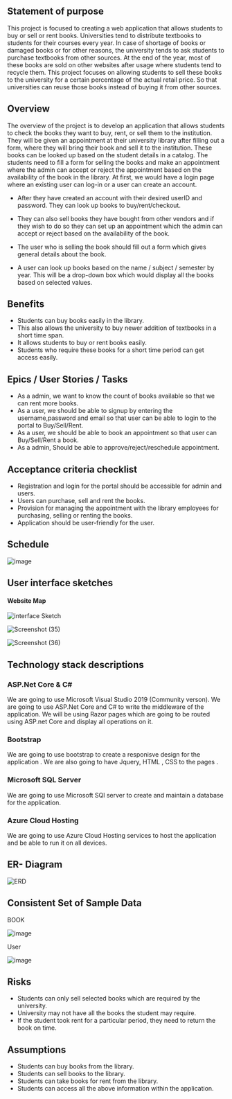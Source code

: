 ## **Statement of purpose**

This project is focused to creating a web application that allows students to buy or sell or rent books. Universities tend to distribute textbooks to students for their courses every year.  In case of shortage of books or damaged books or for other reasons, the university tends to ask students to purchase textbooks from other sources. At the end of the year, most of these books are sold on other websites after usage where students tend to recycle them. This project focuses on allowing students to sell these books to the university for a certain percentage of the actual retail price. So that universities can reuse those books instead of buying it from other sources.

## **Overview**

The overview of the project is to develop an application that allows students to check the books they want to buy, rent, or sell them to the institution. They will be given an appointment at their university library after filling out a form, where they will bring their book and sell it to the institution. These books can be looked up based on the student details in a catalog. The students need to fill a form for selling the books and make an appointment where the admin can accept or reject the appointment based on the availability of the book in the library.
At first, we would have a login page where an existing user can log-in or a user can create an account.

* After they have created an account with their desired userID and password. They can look up books to buy/rent/checkout.

* They can also sell books they have bought from other vendors and if they wish to do so they can set up an appointment which the admin can accept or reject based on the availability of the book.

* The user who is selling the book should fill out a form which gives general details about the book.

* A user can look up books based on the name / subject / semester by year. This will be a drop-down box which would display all the books based on selected values.

## **Benefits**

* Students can buy books easily in the library.
* This also allows the university to buy newer addition of textbooks in a short time span.
* It allows students to buy or rent books easily.
* Students who require these books for a short time period can get access easily.
 
## Epics / User Stories / Tasks

* As a admin, we want to know the count of books available so that we can rent more books. 
* As a user, we should be able to signup by entering the username,password and email so that user can be able to login to the portal to Buy/Sell/Rent.
* As a user, we should be able to book an appointment so that user can Buy/Sell/Rent a book.
* As a admin, Should be able to approve/reject/reschedule appointment.
 
## Acceptance criteria checklist

* Registration and login for the portal should be accessible for admin and users.
* Users can purchase, sell and rent the books. 
* Provision for managing the appointment with the library employees for purchasing, selling or renting the books.
* Application should be user-friendly for the user.
 
## Schedule

![image](https://user-images.githubusercontent.com/77799896/135207341-93d202c4-8655-43ac-b8e7-313f4bbe482a.png)



## User interface sketches 
 #### Website Map
 ![interface Sketch](https://user-images.githubusercontent.com/77645775/135176134-8c275dc5-5484-41a6-813b-6da5033621ed.png) 
 
 ![Screenshot (35)](https://user-images.githubusercontent.com/77645775/135179577-4f8f88a6-d468-4c18-9370-a0862e014186.png)

 
![Screenshot (36)](https://user-images.githubusercontent.com/77645775/135179590-18f4d5b2-342f-4382-8365-16f73e758654.png)



## Technology stack descriptions

### ASP.Net Core & C#
We are going to use Microsoft Visual Studio 2019 (Community verson). We are going to use ASP.Net Core and C# to write the middleware of the application. We will be using Razor pages which are going to be routed using ASP.net Core and display all operations on it.

### Bootstrap
We are going to use bootstrap to create a responisve design for the application . We are also going to have Jquery, HTML , CSS to the pages .

### Microsoft SQL Server
We are going to use Microsoft SQl server to create and maintain a database for the application.

### Azure Cloud Hosting
We are going to use Azure Cloud Hosting services to host the application and be able to run it on all devices.


## ER- Diagram 
![ERD](https://user-images.githubusercontent.com/77645775/135178671-57675685-2583-45ab-83ce-18f892e82413.png)

## Consistent Set of Sample Data
BOOK

![image](https://user-images.githubusercontent.com/77765092/135287281-52532272-955b-406f-b907-ff51e7917412.png)

User

![image](https://user-images.githubusercontent.com/77765092/135287924-77cf72a7-4781-4424-865c-edf3420c2511.png)




 
## **Risks**

* Students can only sell selected books which are required by the university.
* University may not have all the books the student may require.
* If the student took rent for a particular period, they need to return the book on time.

## **Assumptions**

* Students can buy books from the library.
* Students can sell books to the library.
* Students can take books for rent from the library.
* Students can access all the above information within the application.
